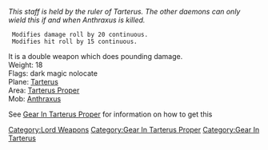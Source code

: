 *This staff is held by the ruler of Tarterus. The other daemons can
only*  
*wield this if and when Anthraxus is killed.*

` Modifies damage roll by 20 continuous.`  
` Modifies hit roll by 15 continuous.`

It is a double weapon which does pounding damage.  
Weight: 18  
Flags: dark magic nolocate  
Plane: [Tarterus](:Category:Tarterus "wikilink")  
Area: [Tarterus Proper](:Category:Tarterus_Proper "wikilink")  
Mob: [Anthraxus](Anthraxus "wikilink")

See [Gear In Tarterus
Proper](:Category:Gear_In_Tarterus_Proper "wikilink") for information on
how to get this

[Category:Lord Weapons](Category:Lord_Weapons "wikilink") [Category:Gear
In Tarterus Proper](Category:Gear_In_Tarterus_Proper "wikilink")
[Category:Gear In Tarterus](Category:Gear_In_Tarterus "wikilink")
